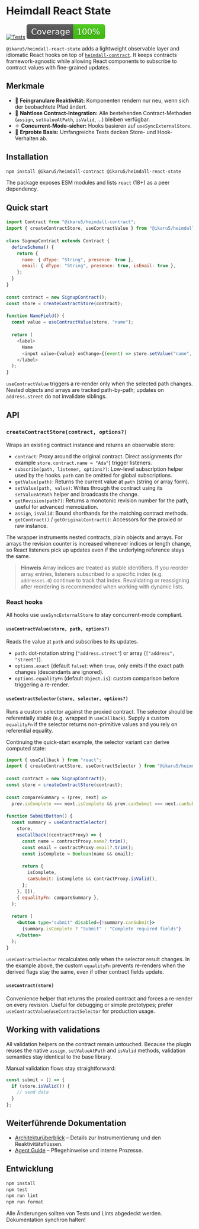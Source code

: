 # Heimdall React State

[![Tests](https://github.com/ikaru5/heimdall-react-state/actions/workflows/test.yml/badge.svg)](https://github.com/ikaru5/heimdall-react-state/actions/workflows/test.yml)
![Coverage Badge](./coverage-badge.svg)

`@ikaru5/heimdall-react-state` adds a lightweight observable layer and idiomatic React hooks on top of [`heimdall-contract`](https://github.com/ikaru5/heimdall-contract). It keeps contracts framework-agnostic while allowing React components to subscribe to contract values with fine-grained updates.

## Merkmale

- 🔁 **Feingranulare Reaktivität:** Komponenten rendern nur neu, wenn sich der beobachtete Pfad ändert.
- 🧩 **Nahtlose Contract-Integration:** Alle bestehenden Contract-Methoden (`assign`, `setValueAtPath`, `isValid`, …) bleiben verfügbar.
- ⚛️ **Concurrent-Mode-sicher:** Hooks basieren auf `useSyncExternalStore`.
- 🧪 **Erprobte Basis:** Umfangreiche Tests decken Store- und Hook-Verhalten ab.

## Installation

```bash
npm install @ikaru5/heimdall-contract @ikaru5/heimdall-react-state
```

The package exposes ESM modules and lists `react` (18+) as a peer dependency.

## Quick start

```js
import Contract from "@ikaru5/heimdall-contract";
import { createContractStore, useContractValue } from "@ikaru5/heimdall-react-state";

class SignupContract extends Contract {
  defineSchema() {
    return {
      name: { dType: "String", presence: true },
      email: { dType: "String", presence: true, isEmail: true },
    };
  }
}

const contract = new SignupContract();
const store = createContractStore(contract);

function NameField() {
  const value = useContractValue(store, "name");

  return (
    <label>
      Name
      <input value={value} onChange={(event) => store.setValue("name", event.target.value)} />
    </label>
  );
}
```

`useContractValue` triggers a re-render only when the selected path changes. Nested objects and arrays are tracked path-by-path; updates on `address.street` do not invalidate siblings.

## API

### `createContractStore(contract, options?)`

Wraps an existing contract instance and returns an observable store:

- `contract`: Proxy around the original contract. Direct assignments (for example `store.contract.name = "Ada"`) trigger listeners.
- `subscribe(path, listener, options?)`: Low-level subscription helper used by the hooks. `path` can be omitted for global subscriptions.
- `getValue(path)`: Returns the current value at `path` (string or array form).
- `setValue(path, value)`: Writes through the contract using its `setValueAtPath` helper and broadcasts the change.
- `getRevision(path?)`: Returns a monotonic revision number for the path, useful for advanced memoization.
- `assign`, `isValid`: Bound shorthands for the matching contract methods.
- `getContract()` / `getOriginalContract()`: Accessors for the proxied or raw instance.

The wrapper instruments nested contracts, plain objects and arrays. For arrays the revision counter is increased whenever indices or length change, so React listeners pick up updates even if the underlying reference stays the same.

> **Hinweis**
> Array indices are treated as stable identifiers. If you reorder array entries, listeners subscribed to a specific index (e.g. `addresses.0`) continue to track that index. Revalidating or reassigning after reordering is recommended when working with dynamic lists.

### React hooks

All hooks use `useSyncExternalStore` to stay concurrent-mode compliant.

#### `useContractValue(store, path, options?)`

Reads the value at `path` and subscribes to its updates.

- `path`: dot-notation string (`"address.street"`) or array (`["address", "street"]`).
- `options.exact` (default `false`): when `true`, only emits if the exact path changes (descendants are ignored).
- `options.equalityFn` (default `Object.is`): custom comparison before triggering a re-render.

#### `useContractSelector(store, selector, options?)`

Runs a custom selector against the proxied contract. The selector should be referentially stable (e.g. wrapped in `useCallback`). Supply a custom `equalityFn` if the selector returns non-primitive values and you rely on referential equality.

Continuing the quick-start example, the selector variant can derive computed state:

```jsx
import { useCallback } from "react";
import { createContractStore, useContractSelector } from "@ikaru5/heimdall-react-state";

const contract = new SignupContract();
const store = createContractStore(contract);

const compareSummary = (prev, next) =>
  prev.isComplete === next.isComplete && prev.canSubmit === next.canSubmit;

function SubmitButton() {
  const summary = useContractSelector(
    store,
    useCallback((contractProxy) => {
      const name = contractProxy.name?.trim();
      const email = contractProxy.email?.trim();
      const isComplete = Boolean(name && email);

      return {
        isComplete,
        canSubmit: isComplete && contractProxy.isValid(),
      };
    }, []),
    { equalityFn: compareSummary },
  );

  return (
    <button type="submit" disabled={!summary.canSubmit}>
      {summary.isComplete ? "Submit" : "Complete required fields"}
    </button>
  );
}
```

`useContractSelector` recalculates only when the selector result changes. In the example above, the custom `equalityFn` prevents re-renders when the derived flags stay the same, even if other contract fields update.

#### `useContract(store)`

Convenience helper that returns the proxied contract and forces a re-render on every revision. Useful for debugging or simple prototypes; prefer `useContractValue`/`useContractSelector` for production usage.

## Working with validations

All validation helpers on the contract remain untouched. Because the plugin reuses the native `assign`, `setValueAtPath` and `isValid` methods, validation semantics stay identical to the base library.

Manual validation flows stay straightforward:

```js
const submit = () => {
  if (store.isValid()) {
    // send data
  }
};
```

## Weiterführende Dokumentation

- [Architekturüberblick](docs/architecture-overview.md) – Details zur Instrumentierung und den Reaktivitätsflüssen.
- [Agent Guide](docs/AGENT_GUIDE.md) – Pflegehinweise und interne Prozesse.

## Entwicklung

```bash
npm install
npm test
npm run lint
npm run format
```

Alle Änderungen sollten von Tests und Lints abgedeckt werden. Dokumentation synchron halten!
